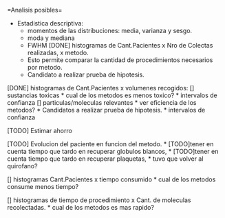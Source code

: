 =Analisis posibles=

* Estadistica descriptiva:
   * momentos de las distribuciones: media, varianza y sesgo.
   * moda y mediana
   * FWHM
[DONE] histogramas de Cant.Pacientes x Nro de Colectas realizadas, x metodo.
    * Esto permite comparar la cantidad de procedimientos necesarios por metodo.
    * Candidato a realizar prueba de hipotesis.

[DONE] histogramas de Cant.Pacientes x volumenes recogidos:
    [] sustancias toxicas
    * cual de los metodos es menos toxico?
    * intervalos de confianza
    [] particulas/moleculas relevantes
    * ver eficiencia de los metodos?
    * Candidatos a realizar prueba de hipotesis.
    * intervalos de confianza

[TODO] Estimar ahorro

[TODO] Evolucion del paciente en funcion del metodo.
    * [TODO]tener en cuenta tiempo que tardo en recuperar globulos blancos,
    * [TODO]tener en cuenta tiempo que tardo en recuperar plaquetas,
    * tuvo que volver al quirofano?
    
[] histogramas Cant.Pacientes x tiempo consumido
    * cual de los metodos consume menos tiempo?

[] histogramas de tiempo de procedimiento x Cant. de moleculas recolectadas.
    * cual de los metodos es mas rapido?


